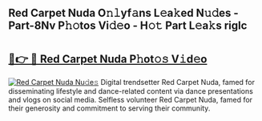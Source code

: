 ## Red Carpet Nuda O𝚗𝚕yf𝚊ns L𝚎a𝚔ed N𝚞𝚍es - Part-8Nv P𝚑𝚘tos Vi𝚍𝚎o - H𝚘𝚝 Part L𝚎a𝚔s riglc

# <h2><a href="http://kf3g5vl.oniu.top/?m=Red+Carpet+Nuda">🔗👉 🔴 Red Carpet Nuda P𝚑ot𝚘𝚜 V𝚒d𝚎o</a></h2>

[![Red Carpet Nuda Nu𝚍e𝚜](https://i.imgur.com/0qMVB7G.gif)](http://kf3g5vl.oniu.top/?m=Red+Carpet+Nuda)
Digital trendsetter Red Carpet Nuda, famed for disseminating lifestyle and dance-related content via dance presentations and vlogs on social media. Selfless volunteer Red Carpet Nuda, famed for their generosity and commitment to serving their community.  
